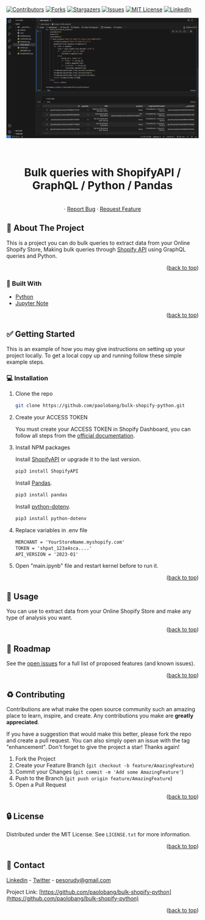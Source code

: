 <div id="top"></div>
<!--
*** Thanks for checking out the Best-README-Template. If you have a suggestion
*** that would make this better, please fork the repo and create a pull request
*** or simply open an issue with the tag "enhancement".
*** Don't forget to give the project a star!
*** Thanks again! Now go create something AMAZING! :D
-->



<!-- PROJECT SHIELDS -->
<!--
*** I'm using markdown "reference style" links for readability.
*** Reference links are enclosed in brackets [ ] instead of parentheses ( ).
*** See the bottom of this document for the declaration of the reference variables
*** for contributors-url, forks-url, etc. This is an optional, concise syntax you may use.
*** https://www.markdownguide.org/basic-syntax/#reference-style-links
-->
[![Contributors][contributors-shield]][contributors-url]
[![Forks][forks-shield]][forks-url]
[![Stargazers][stars-shield]][stars-url]
[![Issues][issues-shield]][issues-url]
[![MIT License][license-shield]][license-url]
[![LinkedIn][linkedin-shield]][linkedin-url]


![Product Name Screen Shot][product-screenshot]
<!-- PROJECT LOGO -->
<br />
<div align="center">
<h1 align="center">Bulk queries with ShopifyAPI / GraphQL / Python / Pandas</h1>

  <p align="center">
    <br />
    ·
    <a href="https://github.com/paolobang/bulk-shopify-python/issues">Report Bug</a>
    ·
    <a href="https://github.com/paolobang/bulk-shopify-python/issues">Request Feature</a>
  </p>
</div>



<!-- ABOUT THE PROJECT -->
## :open_file_folder: About The Project



This is a project you can do bulk queries to extract data from your Online Shopify Store, Making bulk queries through [Shopify API](https://shopify.dev/docs/api/usage/bulk-operations/queries) using GraphQL queries and Python.


<p align="right">(<a href="#top">back to top</a>)</p>



### :rocket: Built With

* [Python](https://github.com/Shopify/shopify_python_api)
* [Jupyter Note](https://code.visualstudio.com/docs/datascience/jupyter-notebooks)


<p align="right">(<a href="#top">back to top</a>)</p>



<!-- GETTING STARTED -->
## :white_check_mark: Getting Started

This is an example of how you may give instructions on setting up your project locally.
To get a local copy up and running follow these simple example steps.

### :computer: Installation

1. Clone the repo

   ```sh
   git clone https://github.com/paolobang/bulk-shopify-python.git
   ```

2. Create your ACCESS TOKEN

    You must create your ACCESS TOKEN in Shopify Dashboard, you can follow all steps from the [official documentation](https://help.shopify.com/es/manual/apps/app-types/custom-apps?shpxid=534cde3b-B4F8-4753-D4E0-CCA3640020E9). 


3. Install NPM packages
    
    Install [ShopifyAPI](https://pypi.org/project/ShopifyAPI/) or upgrade it to the last version.
    ```bash
    pip3 install ShopifyAPI
    ```

    Install [Pandas](https://pypi.org/project/pandas/).

    ```bash
    pip3 install pandas
    ```

    Install [python-dotenv](https://pypi.org/project/python-dotenv/).

    ```bash
    pip3 install python-dotenv
    ```

4. Replace variables in .env file

    ```env
    MERCHANT = 'YourStoreName.myshopify.com'
    TOKEN = 'shpat_123a4sca....' 
    API_VERSION = '2023-01'
    ```
    
5. Open "main.ipynb" file and restart kernel before to run it.

<p align="right">(<a href="#top">back to top</a>)</p>



<!-- USAGE EXAMPLES -->
## :pencil: Usage

You can use to extract data from your Online Shopify Store and make any type of analysis you want.

<p align="right">(<a href="#top">back to top</a>)</p>



<!-- ROADMAP -->
## :dart: Roadmap

See the [open issues](https://github.com/paolobang/bulk-shopify-python/issues) for a full list of proposed features (and known issues).

<p align="right">(<a href="#top">back to top</a>)</p>



<!-- CONTRIBUTING -->
## :recycle: Contributing

Contributions are what make the open source community such an amazing place to learn, inspire, and create. Any contributions you make are **greatly appreciated**.

If you have a suggestion that would make this better, please fork the repo and create a pull request. You can also simply open an issue with the tag "enhancement".
Don't forget to give the project a star! Thanks again!

1. Fork the Project
2. Create your Feature Branch (`git checkout -b feature/AmazingFeature`)
3. Commit your Changes (`git commit -m 'Add some AmazingFeature'`)
4. Push to the Branch (`git push origin feature/AmazingFeature`)
5. Open a Pull Request

<p align="right">(<a href="#top">back to top</a>)</p>



<!-- LICENSE -->
## :lock: License

Distributed under the MIT License. See `LICENSE.txt` for more information.

<p align="right">(<a href="#top">back to top</a>)</p>



<!-- CONTACT -->
## :wave: Contact

[Linkedin](https://www.linkedin.com/in/rudyhuaman/) - [Twitter](https://twitter.com/pesorudy) - pesorudy@gmail.com

Project Link: [https://github.com/paolobang/bulk-shopify-python](https://github.com/paolobang/bulk-shopify-python)

<p align="right">(<a href="#top">back to top</a>)</p>


<!-- MARKDOWN LINKS & IMAGES -->
<!-- https://www.markdownguide.org/basic-syntax/#reference-style-links -->
[contributors-shield]: https://img.shields.io/github/contributors/paolobang/bulk-shopify-python.svg?style=for-the-badge
[contributors-url]: https://github.com/paolobang/bulk-shopify-python/graphs/contributors
[forks-shield]: https://img.shields.io/github/forks/paolobang/bulk-shopify-python.svg?style=for-the-badge
[forks-url]: https://github.com/paolobang/bulk-shopify-python/network/members
[stars-shield]: https://img.shields.io/github/stars/paolobang/bulk-shopify-python.svg?style=for-the-badge
[stars-url]: https://github.com/paolobang/bulk-shopify-python/stargazers
[issues-shield]: https://img.shields.io/github/issues/paolobang/bulk-shopify-python.svg?style=for-the-badge
[issues-url]: https://github.com/paolobang/bulk-shopify-python/issues
[license-shield]: https://img.shields.io/github/license/paolobang/bulk-shopify-python.svg?style=for-the-badge
[license-url]: https://github.com/paolobang/bulk-shopify-python/blob/master/LICENSE.txt
[linkedin-shield]: https://img.shields.io/badge/-LinkedIn-black.svg?style=for-the-badge&logo=linkedin&colorB=555
[linkedin-url]: https://www.linkedin.com/in/rudyhuaman/
[product-screenshot]: /assets/screen.png
